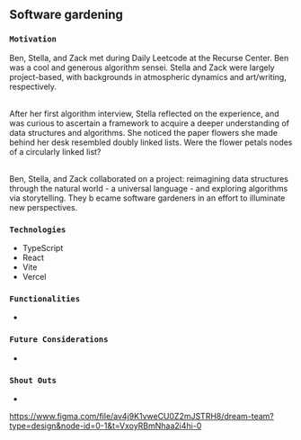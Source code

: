 ## Software gardening

### `Motivation`<br>
Ben, Stella, and Zack met during Daily Leetcode at the Recurse Center. Ben was a cool and generous algorithm sensei. Stella and Zack were largely project-based, with backgrounds in atmospheric dynamics and art/writing, respectively.<br><br>

After her first algorithm interview, Stella reflected on the experience, and was curious to ascertain a framework to acquire a deeper understanding of data structures and algorithms. She noticed the paper flowers she made behind her desk resembled doubly linked lists. Were the flower petals nodes of a circularly linked list?<br><br>

Ben, Stella, and Zack collaborated on a project: reimagining data structures through the natural world - a universal language - and exploring algorithms via storytelling. They b ecame software gardeners in an effort to illuminate new perspectives.

### `Technologies`<br>
- TypeScript
- React
- Vite
- Vercel

### `Functionalities`<br>
- 

### `Future Considerations`<br>
- 

### `Shout Outs`<br>
- 


https://www.figma.com/file/av4j9K1vweCU0Z2mJSTRH8/dream-team?type=design&node-id=0-1&t=VxoyRBmNhaa2i4hi-0
